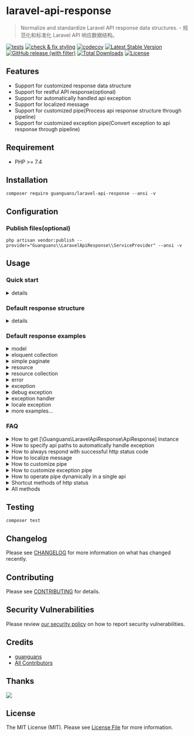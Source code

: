 # laravel-api-response

> Normalize and standardize Laravel API response data structures. - 规范化和标准化 Laravel API 响应数据结构。

[![tests](https://github.com/guanguans/laravel-api-response/workflows/tests/badge.svg)](https://github.com/guanguans/laravel-api-response/actions)
[![check & fix styling](https://github.com/guanguans/laravel-api-response/workflows/check%20&%20fix%20styling/badge.svg)](https://github.com/guanguans/laravel-api-response/actions)
[![codecov](https://codecov.io/gh/guanguans/laravel-api-response/branch/main/graph/badge.svg?token=URGFAWS6S4)](https://codecov.io/gh/guanguans/laravel-api-response)
[![Latest Stable Version](https://poser.pugx.org/guanguans/laravel-api-response/v)](https://packagist.org/packages/guanguans/laravel-api-response)
[![GitHub release (with filter)](https://img.shields.io/github/v/release/guanguans/laravel-api-response)](https://github.com/guanguans/laravel-api-response/releases)
[![Total Downloads](https://poser.pugx.org/guanguans/laravel-api-response/downloads)](https://packagist.org/packages/guanguans/laravel-api-response)
[![License](https://poser.pugx.org/guanguans/laravel-api-response/license)](https://packagist.org/packages/guanguans/laravel-api-response)

## Features

* Support for customized response data structure
* Support for restful API response(optional)
* Support for automatically handled api exception
* Support for localized message
* Support for customized pipe(Process api response structure through pipeline)
* Support for customized exception pipe(Convert exception to api response through pipeline)

## Requirement

* PHP >= 7.4

## Installation

```shell
composer require guanguans/laravel-api-response --ansi -v
```

## Configuration

### Publish files(optional)

```shell
php artisan vendor:publish --provider="Guanguans\\LaravelApiResponse\\ServiceProvider" --ansi -v
```

## Usage

### Quick start

<details>
<summary>details</summary>

```php
<?php

namespace App\Http\Controllers\Api;

use Guanguans\LaravelApiResponse\Support\Traits\ApiResponseFactory;
use Illuminate\Http\JsonResponse;
use Symfony\Component\HttpKernel\Exception\HttpException;

class Controller extends \App\Http\Controllers\Controller
{
    use ApiResponseFactory;

    /**
     * Default response structure
     *
     * ```json
     * {
     *     "status": "boolean",
     *     "code": "integer",
     *     "message": "string",
     *     "data": "mixed",
     *     "error": "array<string, mixed>
     * }
     * ```
     */
    public function examples(): JsonResponse
    {
        // return $this->apiResponse()->error($message);
        // return $this->apiResponse()->badRequest($message);
        // return $this->apiResponse()->unauthorized($message);
        // return $this->apiResponse()->exception($exception);
        // throw new \RuntimeException('This is a runtime exception.');
        // throw new HttpException(400);
        // return $this->apiResponse()->success($data);
        // return $this->apiResponse()->noContent($message);
        // ...
        return $this->apiResponse()->ok();
    }
}
```

</details>

### Default response structure

<details>
<summary>details</summary>

```json
{
    "status": "boolean",
    "code": "integer",
    "message": "string",
    "data": "mixed",
    "error": "array<string, mixed>"
}
```

</details>

### Default response examples

<details>
<summary>model</summary>

```php
<?php

namespace App\Http\Controllers\Api;

use Guanguans\LaravelApiResponse\Support\Traits\ApiResponseFactory;
use Guanguans\LaravelApiResponse\Tests\Laravel\Models\User;
use Illuminate\Http\JsonResponse;

class Controller extends \App\Http\Controllers\Controller
{
    use ApiResponseFactory;

    public function example(): JsonResponse
    {
        $user = User::query()->with(['country', 'posts'])->first();

        return $this->apiResponse()->success($user);
    }
}
```

```json
{
    "status": true,
    "code": 200,
    "message": "OK",
    "data": {
        "id": 1,
        "name": "John",
        "country_id": 1,
        "created_at": "2024-01-01 00:00:01",
        "updated_at": "2024-01-01 00:00:01",
        "country": {
            "id": 1,
            "name": "China",
            "created_at": "2024-01-01 00:00:01",
            "updated_at": "2024-01-01 00:00:01"
        },
        "posts": [
            {
                "id": 1,
                "title": "PHP is the best language!",
                "user_id": 1,
                "created_at": "2024-01-01 00:00:01",
                "updated_at": "2024-01-01 00:00:01"
            },
            {
                "id": 2,
                "title": "JAVA is the best language!",
                "user_id": 1,
                "created_at": "2024-01-01 00:00:02",
                "updated_at": "2024-01-01 00:00:02"
            },
            {
                "id": 3,
                "title": "Python is the best language!",
                "user_id": 1,
                "created_at": "2024-01-01 00:00:03",
                "updated_at": "2024-01-01 00:00:03"
            }
        ]
    },
    "error": {}
}
```

</details>

<details>
<summary>eloquent collection</summary>

```php
<?php

namespace App\Http\Controllers\Api;

use Guanguans\LaravelApiResponse\Support\Traits\ApiResponseFactory;
use Guanguans\LaravelApiResponse\Tests\Laravel\Models\User;
use Illuminate\Http\JsonResponse;

class Controller extends \App\Http\Controllers\Controller
{
    use ApiResponseFactory;

    public function example(): JsonResponse
    {
        $users = User::query()->with(['country', 'posts'])->get();

        return $this->apiResponse()->success($users);
    }
}
```

```json
{
    "status": true,
    "code": 200,
    "message": "OK",
    "data": [
        {
            "id": 1,
            "name": "John",
            "country_id": 1,
            "created_at": "2024-01-01 00:00:01",
            "updated_at": "2024-01-01 00:00:01",
            "country": {
                "id": 1,
                "name": "China",
                "created_at": "2024-01-01 00:00:01",
                "updated_at": "2024-01-01 00:00:01"
            },
            "posts": [
                {
                    "id": 1,
                    "title": "PHP is the best language!",
                    "user_id": 1,
                    "created_at": "2024-01-01 00:00:01",
                    "updated_at": "2024-01-01 00:00:01"
                },
                {
                    "id": 2,
                    "title": "JAVA is the best language!",
                    "user_id": 1,
                    "created_at": "2024-01-01 00:00:02",
                    "updated_at": "2024-01-01 00:00:02"
                },
                {
                    "id": 3,
                    "title": "Python is the best language!",
                    "user_id": 1,
                    "created_at": "2024-01-01 00:00:03",
                    "updated_at": "2024-01-01 00:00:03"
                }
            ]
        },
        {
            "id": 2,
            "name": "Tom",
            "country_id": 2,
            "created_at": "2024-01-01 00:00:02",
            "updated_at": "2024-01-01 00:00:02",
            "country": {
                "id": 2,
                "name": "USA",
                "created_at": "2024-01-01 00:00:02",
                "updated_at": "2024-01-01 00:00:02"
            },
            "posts": [
                {
                    "id": 4,
                    "title": "Go is the best language!",
                    "user_id": 2,
                    "created_at": "2024-01-01 00:00:04",
                    "updated_at": "2024-01-01 00:00:04"
                },
                {
                    "id": 5,
                    "title": "JavaScript is the best language!",
                    "user_id": 2,
                    "created_at": "2024-01-01 00:00:05",
                    "updated_at": "2024-01-01 00:00:05"
                },
                {
                    "id": 6,
                    "title": "Ruby is the best language!",
                    "user_id": 2,
                    "created_at": "2024-01-01 00:00:06",
                    "updated_at": "2024-01-01 00:00:06"
                }
            ]
        },
        {
            "id": 3,
            "name": "Jerry",
            "country_id": 3,
            "created_at": "2024-01-01 00:00:03",
            "updated_at": "2024-01-01 00:00:03",
            "country": {
                "id": 3,
                "name": "Japan",
                "created_at": "2024-01-01 00:00:03",
                "updated_at": "2024-01-01 00:00:03"
            },
            "posts": [
                {
                    "id": 7,
                    "title": "C is the best language!",
                    "user_id": 3,
                    "created_at": "2024-01-01 00:00:07",
                    "updated_at": "2024-01-01 00:00:07"
                }
            ]
        },
        {
            "id": 4,
            "name": "Jack",
            "country_id": 4,
            "created_at": "2024-01-01 00:00:04",
            "updated_at": "2024-01-01 00:00:04",
            "country": {
                "id": 4,
                "name": "Korea",
                "created_at": "2024-01-01 00:00:04",
                "updated_at": "2024-01-01 00:00:04"
            },
            "posts": []
        },
        {
            "id": 5,
            "name": "Rose",
            "country_id": 5,
            "created_at": "2024-01-01 00:00:05",
            "updated_at": "2024-01-01 00:00:05",
            "country": {
                "id": 5,
                "name": "UK",
                "created_at": "2024-01-01 00:00:05",
                "updated_at": "2024-01-01 00:00:05"
            },
            "posts": []
        },
        {
            "id": 6,
            "name": "Lucy",
            "country_id": 6,
            "created_at": "2024-01-01 00:00:06",
            "updated_at": "2024-01-01 00:00:06",
            "country": {
                "id": 6,
                "name": "France",
                "created_at": "2024-01-01 00:00:06",
                "updated_at": "2024-01-01 00:00:06"
            },
            "posts": []
        },
        {
            "id": 7,
            "name": "Lily",
            "country_id": 7,
            "created_at": "2024-01-01 00:00:07",
            "updated_at": "2024-01-01 00:00:07",
            "country": {
                "id": 7,
                "name": "Germany",
                "created_at": "2024-01-01 00:00:07",
                "updated_at": "2024-01-01 00:00:07"
            },
            "posts": []
        }
    ],
    "error": {}
}
```

</details>

<details>
<summary>simple paginate</summary>

```php
<?php

namespace App\Http\Controllers\Api;

use Guanguans\LaravelApiResponse\Support\Traits\ApiResponseFactory;
use Guanguans\LaravelApiResponse\Tests\Laravel\Models\User;
use Illuminate\Http\JsonResponse;

class Controller extends \App\Http\Controllers\Controller
{
    use ApiResponseFactory;

    public function example(): JsonResponse
    {
        $simplePaginate = User::query()->with(['country', 'posts'])->simplePaginate(3);

        return $this->apiResponse()->success($simplePaginate);
    }
}
```

```json
{
    "status": true,
    "code": 200,
    "message": "OK",
    "data": {
        "data": [
            {
                "id": 1,
                "name": "John",
                "country_id": 1,
                "created_at": "2024-01-01 00:00:01",
                "updated_at": "2024-01-01 00:00:01",
                "country": {
                    "id": 1,
                    "name": "China",
                    "created_at": "2024-01-01 00:00:01",
                    "updated_at": "2024-01-01 00:00:01"
                },
                "posts": [
                    {
                        "id": 1,
                        "title": "PHP is the best language!",
                        "user_id": 1,
                        "created_at": "2024-01-01 00:00:01",
                        "updated_at": "2024-01-01 00:00:01"
                    },
                    {
                        "id": 2,
                        "title": "JAVA is the best language!",
                        "user_id": 1,
                        "created_at": "2024-01-01 00:00:02",
                        "updated_at": "2024-01-01 00:00:02"
                    },
                    {
                        "id": 3,
                        "title": "Python is the best language!",
                        "user_id": 1,
                        "created_at": "2024-01-01 00:00:03",
                        "updated_at": "2024-01-01 00:00:03"
                    }
                ]
            },
            {
                "id": 2,
                "name": "Tom",
                "country_id": 2,
                "created_at": "2024-01-01 00:00:02",
                "updated_at": "2024-01-01 00:00:02",
                "country": {
                    "id": 2,
                    "name": "USA",
                    "created_at": "2024-01-01 00:00:02",
                    "updated_at": "2024-01-01 00:00:02"
                },
                "posts": [
                    {
                        "id": 4,
                        "title": "Go is the best language!",
                        "user_id": 2,
                        "created_at": "2024-01-01 00:00:04",
                        "updated_at": "2024-01-01 00:00:04"
                    },
                    {
                        "id": 5,
                        "title": "JavaScript is the best language!",
                        "user_id": 2,
                        "created_at": "2024-01-01 00:00:05",
                        "updated_at": "2024-01-01 00:00:05"
                    },
                    {
                        "id": 6,
                        "title": "Ruby is the best language!",
                        "user_id": 2,
                        "created_at": "2024-01-01 00:00:06",
                        "updated_at": "2024-01-01 00:00:06"
                    }
                ]
            },
            {
                "id": 3,
                "name": "Jerry",
                "country_id": 3,
                "created_at": "2024-01-01 00:00:03",
                "updated_at": "2024-01-01 00:00:03",
                "country": {
                    "id": 3,
                    "name": "Japan",
                    "created_at": "2024-01-01 00:00:03",
                    "updated_at": "2024-01-01 00:00:03"
                },
                "posts": [
                    {
                        "id": 7,
                        "title": "C is the best language!",
                        "user_id": 3,
                        "created_at": "2024-01-01 00:00:07",
                        "updated_at": "2024-01-01 00:00:07"
                    }
                ]
            }
        ],
        "links": {
            "first": "http:\/\/localhost?page=1",
            "last": null,
            "prev": null,
            "next": "http:\/\/localhost?page=2"
        },
        "meta": {
            "current_page": 1,
            "from": 1,
            "path": "http:\/\/localhost",
            "per_page": 3,
            "to": 3
        }
    },
    "error": {}
}
```

</details>

<details>
<summary>resource</summary>

```php
<?php

namespace App\Http\Controllers\Api;

use Guanguans\LaravelApiResponse\Support\Traits\ApiResponseFactory;
use Guanguans\LaravelApiResponse\Tests\Laravel\Models\User;
use Guanguans\LaravelApiResponse\Tests\Laravel\Resources\UserResource;
use Illuminate\Http\JsonResponse;

class Controller extends \App\Http\Controllers\Controller
{
    use ApiResponseFactory;

    public function example(): JsonResponse
    {
        $userResource = UserResource::make(User::query()->with(['country', 'posts'])->first());

        return $this->apiResponse()->success($userResource);
    }
}
```

```json
{
    "status": true,
    "code": 200,
    "message": "OK",
    "data": {
        "id": 1,
        "name": "John",
        "country_id": 1,
        "created_at": "2024-01-01 00:00:01",
        "updated_at": "2024-01-01 00:00:01",
        "country": {
            "id": 1,
            "name": "China",
            "created_at": "2024-01-01 00:00:01",
            "updated_at": "2024-01-01 00:00:01"
        },
        "posts": [
            {
                "id": 1,
                "title": "PHP is the best language!",
                "user_id": 1,
                "created_at": "2024-01-01 00:00:01",
                "updated_at": "2024-01-01 00:00:01"
            },
            {
                "id": 2,
                "title": "JAVA is the best language!",
                "user_id": 1,
                "created_at": "2024-01-01 00:00:02",
                "updated_at": "2024-01-01 00:00:02"
            },
            {
                "id": 3,
                "title": "Python is the best language!",
                "user_id": 1,
                "created_at": "2024-01-01 00:00:03",
                "updated_at": "2024-01-01 00:00:03"
            }
        ]
    },
    "error": {}
}
```

</details>

<details>
<summary>resource collection</summary>

```php
<?php

namespace App\Http\Controllers\Api;

use Guanguans\LaravelApiResponse\Support\Traits\ApiResponseFactory;
use Guanguans\LaravelApiResponse\Tests\Laravel\Models\User;
use Guanguans\LaravelApiResponse\Tests\Laravel\Resources\UserCollection;
use Illuminate\Http\JsonResponse;

class Controller extends \App\Http\Controllers\Controller
{
    use ApiResponseFactory;

    public function example(): JsonResponse
    {
        $userCollection = UserCollection::make(User::query()->with(['country', 'posts'])->get());

        return $this->apiResponse()->success($userCollection);
    }
}
```

```json
{
    "status": true,
    "code": 200,
    "message": "OK",
    "data": [
        {
            "id": 1,
            "name": "John",
            "country_id": 1,
            "created_at": "2024-01-01 00:00:01",
            "updated_at": "2024-01-01 00:00:01",
            "country": {
                "id": 1,
                "name": "China",
                "created_at": "2024-01-01 00:00:01",
                "updated_at": "2024-01-01 00:00:01"
            },
            "posts": [
                {
                    "id": 1,
                    "title": "PHP is the best language!",
                    "user_id": 1,
                    "created_at": "2024-01-01 00:00:01",
                    "updated_at": "2024-01-01 00:00:01"
                },
                {
                    "id": 2,
                    "title": "JAVA is the best language!",
                    "user_id": 1,
                    "created_at": "2024-01-01 00:00:02",
                    "updated_at": "2024-01-01 00:00:02"
                },
                {
                    "id": 3,
                    "title": "Python is the best language!",
                    "user_id": 1,
                    "created_at": "2024-01-01 00:00:03",
                    "updated_at": "2024-01-01 00:00:03"
                }
            ]
        },
        {
            "id": 2,
            "name": "Tom",
            "country_id": 2,
            "created_at": "2024-01-01 00:00:02",
            "updated_at": "2024-01-01 00:00:02",
            "country": {
                "id": 2,
                "name": "USA",
                "created_at": "2024-01-01 00:00:02",
                "updated_at": "2024-01-01 00:00:02"
            },
            "posts": [
                {
                    "id": 4,
                    "title": "Go is the best language!",
                    "user_id": 2,
                    "created_at": "2024-01-01 00:00:04",
                    "updated_at": "2024-01-01 00:00:04"
                },
                {
                    "id": 5,
                    "title": "JavaScript is the best language!",
                    "user_id": 2,
                    "created_at": "2024-01-01 00:00:05",
                    "updated_at": "2024-01-01 00:00:05"
                },
                {
                    "id": 6,
                    "title": "Ruby is the best language!",
                    "user_id": 2,
                    "created_at": "2024-01-01 00:00:06",
                    "updated_at": "2024-01-01 00:00:06"
                }
            ]
        },
        {
            "id": 3,
            "name": "Jerry",
            "country_id": 3,
            "created_at": "2024-01-01 00:00:03",
            "updated_at": "2024-01-01 00:00:03",
            "country": {
                "id": 3,
                "name": "Japan",
                "created_at": "2024-01-01 00:00:03",
                "updated_at": "2024-01-01 00:00:03"
            },
            "posts": [
                {
                    "id": 7,
                    "title": "C is the best language!",
                    "user_id": 3,
                    "created_at": "2024-01-01 00:00:07",
                    "updated_at": "2024-01-01 00:00:07"
                }
            ]
        },
        {
            "id": 4,
            "name": "Jack",
            "country_id": 4,
            "created_at": "2024-01-01 00:00:04",
            "updated_at": "2024-01-01 00:00:04",
            "country": {
                "id": 4,
                "name": "Korea",
                "created_at": "2024-01-01 00:00:04",
                "updated_at": "2024-01-01 00:00:04"
            },
            "posts": []
        },
        {
            "id": 5,
            "name": "Rose",
            "country_id": 5,
            "created_at": "2024-01-01 00:00:05",
            "updated_at": "2024-01-01 00:00:05",
            "country": {
                "id": 5,
                "name": "UK",
                "created_at": "2024-01-01 00:00:05",
                "updated_at": "2024-01-01 00:00:05"
            },
            "posts": []
        },
        {
            "id": 6,
            "name": "Lucy",
            "country_id": 6,
            "created_at": "2024-01-01 00:00:06",
            "updated_at": "2024-01-01 00:00:06",
            "country": {
                "id": 6,
                "name": "France",
                "created_at": "2024-01-01 00:00:06",
                "updated_at": "2024-01-01 00:00:06"
            },
            "posts": []
        },
        {
            "id": 7,
            "name": "Lily",
            "country_id": 7,
            "created_at": "2024-01-01 00:00:07",
            "updated_at": "2024-01-01 00:00:07",
            "country": {
                "id": 7,
                "name": "Germany",
                "created_at": "2024-01-01 00:00:07",
                "updated_at": "2024-01-01 00:00:07"
            },
            "posts": []
        }
    ],
    "error": {}
}
```

</details>

<details>
<summary>error</summary>

```php
<?php

namespace App\Http\Controllers\Api;

use Guanguans\LaravelApiResponse\Support\Traits\ApiResponseFactory;
use Illuminate\Http\JsonResponse;

class Controller extends \App\Http\Controllers\Controller
{
    use ApiResponseFactory;

    public function example(): JsonResponse
    {
        return $this->apiResponse()->error('This is an error.');
    }
}
```

```json
{
    "status": false,
    "code": 400,
    "message": "This is an error.",
    "data": null,
    "error": {}
}
```

</details>

<details>
<summary>exception</summary>

```php
<?php

namespace App\Http\Controllers\Api;

use Guanguans\LaravelApiResponse\Support\Traits\ApiResponseFactory;
use Illuminate\Http\JsonResponse;

class Controller extends \App\Http\Controllers\Controller
{
    use ApiResponseFactory;

    public function example(): JsonResponse
    {
        config()->set('app.debug', false);
        $runtimeException = new \RuntimeException('This is a runtime exception.');

        return $this->apiResponse()->exception($runtimeException);
    }
}
```

```json
{
    "status": false,
    "code": 500,
    "message": "Internal Server Error",
    "data": null,
    "error": {
        "message": "Internal Server Error"
    }
}
```

</details>

<details>
<summary>debug exception</summary>

```php
<?php

namespace App\Http\Controllers\Api;

use Guanguans\LaravelApiResponse\Support\Traits\ApiResponseFactory;
use Illuminate\Http\JsonResponse;

class Controller extends \App\Http\Controllers\Controller
{
    use ApiResponseFactory;

    public function example(): JsonResponse
    {
        config()->set('app.debug', true);
        $runtimeException = new \RuntimeException('This is a runtime exception.');

        return $this->apiResponse()->exception($runtimeException);
    }
}
```

```json
{
    "status": false,
    "code": 500,
    "message": "This is a runtime exception.",
    "data": null,
    "error": {
        "message": "This is a runtime exception.",
        "exception": "RuntimeException",
        "file": "\/tests\/Feature\/ExceptionDataTypesTest.php",
        "line": 45,
        "trace": [
            {
                "function": "{closure}",
                "class": "P\\Tests\\Feature\\ExceptionDataTypesTest",
                "type": "->"
            },
            {
                "file": "\/vendor\/pestphp\/pest\/src\/Factories\/TestCaseFactory.php",
                "line": 151,
                "function": "call_user_func"
            },
            {
                "function": "Pest\\Factories\\{closure}",
                "class": "P\\Tests\\Feature\\ExceptionDataTypesTest",
                "type": "->"
            },
            {
                "file": "\/vendor\/pestphp\/pest\/src\/Concerns\/Testable.php",
                "line": 301,
                "function": "call_user_func_array"
            },
            {
                "file": "\/vendor\/pestphp\/pest\/src\/Support\/ExceptionTrace.php",
                "line": 29,
                "function": "Pest\\Concerns\\{closure}",
                "class": "P\\Tests\\Feature\\ExceptionDataTypesTest",
                "type": "->"
            },
            {
                "file": "\/vendor\/pestphp\/pest\/src\/Concerns\/Testable.php",
                "line": 302,
                "function": "ensure",
                "class": "Pest\\Support\\ExceptionTrace",
                "type": "::"
            },
            {
                "file": "\/vendor\/pestphp\/pest\/src\/Concerns\/Testable.php",
                "line": 278,
                "function": "__callClosure",
                "class": "P\\Tests\\Feature\\ExceptionDataTypesTest",
                "type": "->"
            },
            {
                "file": "\/vendor\/phpunit\/phpunit\/src\/Framework\/TestCase.php",
                "line": 1617,
                "function": "__test",
                "class": "P\\Tests\\Feature\\ExceptionDataTypesTest",
                "type": "->"
            },
            {
                "file": "\/vendor\/phpunit\/phpunit\/src\/Framework\/TestCase.php",
                "line": 1223,
                "function": "runTest",
                "class": "PHPUnit\\Framework\\TestCase",
                "type": "->"
            },
            {
                "file": "\/vendor\/phpunit\/phpunit\/src\/Framework\/TestResult.php",
                "line": 729,
                "function": "runBare",
                "class": "PHPUnit\\Framework\\TestCase",
                "type": "->"
            },
            {
                "file": "\/vendor\/phpunit\/phpunit\/src\/Framework\/TestCase.php",
                "line": 973,
                "function": "run",
                "class": "PHPUnit\\Framework\\TestResult",
                "type": "->"
            },
            {
                "file": "\/vendor\/phpunit\/phpunit\/src\/Framework\/TestSuite.php",
                "line": 685,
                "function": "run",
                "class": "PHPUnit\\Framework\\TestCase",
                "type": "->"
            },
            {
                "file": "\/vendor\/phpunit\/phpunit\/src\/Framework\/TestSuite.php",
                "line": 685,
                "function": "run",
                "class": "PHPUnit\\Framework\\TestSuite",
                "type": "->"
            },
            {
                "file": "\/vendor\/phpunit\/phpunit\/src\/TextUI\/TestRunner.php",
                "line": 651,
                "function": "run",
                "class": "PHPUnit\\Framework\\TestSuite",
                "type": "->"
            },
            {
                "file": "\/vendor\/phpunit\/phpunit\/src\/TextUI\/Command.php",
                "line": 146,
                "function": "run",
                "class": "PHPUnit\\TextUI\\TestRunner",
                "type": "->"
            },
            {
                "file": "\/vendor\/pestphp\/pest\/src\/Console\/Command.php",
                "line": 119,
                "function": "run",
                "class": "PHPUnit\\TextUI\\Command",
                "type": "->"
            },
            {
                "file": "\/vendor\/pestphp\/pest\/bin\/pest",
                "line": 61,
                "function": "run",
                "class": "Pest\\Console\\Command",
                "type": "->"
            },
            {
                "file": "\/vendor\/pestphp\/pest\/bin\/pest",
                "line": 62,
                "function": "{closure}"
            },
            {
                "file": "\/vendor\/bin\/pest",
                "line": 115,
                "function": "include"
            }
        ]
    }
}
```

</details>

<details>
<summary>exception handler</summary>

```php
<?php

namespace App\Http\Controllers\Api;

use Guanguans\LaravelApiResponse\Middleware\SetJsonAcceptHeader;
use Illuminate\Http\JsonResponse;

class Controller extends \App\Http\Controllers\Controller
{
    public function __construct()
    {
        $this->middleware(SetJsonAcceptHeader::class)->only('example');
    }

    public function example(): JsonResponse
    {
        config()->set('app.debug', false);

        throw new \RuntimeException('This is a runtime exception.');
    }
}
```

```json
{
    "status": false,
    "code": 500,
    "message": "Internal Server Error",
    "data": null,
    "error": {
        "message": "Internal Server Error"
    }
}
```

</details>

<details>
<summary>locale exception</summary>

```php
<?php

namespace App\Http\Controllers\Api;

use Guanguans\LaravelApiResponse\Support\Traits\ApiResponseFactory;
use Illuminate\Http\JsonResponse;

class Controller extends \App\Http\Controllers\Controller
{
    use ApiResponseFactory;

    public function example(): JsonResponse
    {
        config()->set('app.debug', false);
        config()->set('app.locale', 'zh_CN');
        $runtimeException = new \RuntimeException('This is a runtime exception.');

        return $this->apiResponse()->exception($runtimeException);
    }
}
```

`resources/lang/zh_CN.json`

```json
{
    "...": "...",
    "Unauthenticated.": "未认证。",
    "This is a runtime exception.": "这是一个运行时异常。"
}
```

```json
{
    "status": false,
    "code": 500,
    "message": "这是一个运行时异常。",
    "data": null,
    "error": {
        "message": "这是一个运行时异常。"
    }
}
```

</details>

<details>
<summary>more examples...</summary>

* [feature](tests/Feature)
* [snapshots](tests/__snapshots__)

</details>

### FAQ

<details>
<summary>How to get [\Guanguans\LaravelApiResponse\ApiResponse] instance</summary>

```php
<?php

namespace App\Http\Controllers\Api;

use Guanguans\LaravelApiResponse\Contracts\ApiResponseContract;
use Guanguans\LaravelApiResponse\Facades\ApiResponseFacade;
use Guanguans\LaravelApiResponse\Support\Traits\ApiResponseFactory;
use Illuminate\Http\JsonResponse;

class Controller extends \App\Http\Controllers\Controller
{
    use ApiResponseFactory;

    public function getInstance(): JsonResponse
    {
        /** @var \Guanguans\LaravelApiResponse\ApiResponse $apiResponse */
        // $apiResponse = ApiResponseFacade::getFacadeRoot();
        // $apiResponse = resolve(ApiResponseContract::class);
        // $apiResponse = app(ApiResponseContract::class);
        $apiResponse = $this->apiResponse();

        return $apiResponse->ok();
    }
}
```

</details>

<details>
<summary>How to specify api paths to automatically handle exception</summary>

* Reference to the [ApiPathsRenderUsing.php](src/RenderUsings/ApiPathsRenderUsing.php)
* Update the configuration `api-response.render_using`

</details>

<details>
<summary>How to always respond with successful http status code</summary>

* Reference to the [StatusCodePipe.php](src/Pipes/StatusCodePipe.php)
* Remove the configuration `api-response.pipes.StatusCodePipe`

</details>

<details>
<summary>How to localize message</summary>

* Reference to the [MessagePipe.php](src/Pipes/MessagePipe.php)
* Add localize status code message [install [Laravel-Lang/http-statuses](https://github.com/Laravel-Lang/http-statuses) `composer require --dev laravel-lang/http-statuses` or create lang files `resources/lang/***/http-statuses.php`]
* Add localize message [create lang json files `resources/lang/***.json`]

</details>

<details>
<summary>How to customize pipe</summary>

* Reference to the [Pipes](src/Pipes)
* Simple example:

```php
<?php

static function (array $structure, \Closure $next): JsonResponse {
    if ($structure['data'] instanceof \Traversable) {
        $structure['data'] = iterator_to_array($structure['data']);
    }

    return $next($structure);
};
```

</details>

<details>
<summary>How to customize exception pipe</summary>

* Reference to the [ExceptionPipes](src/ExceptionPipes)

</details>

<details>
<summary>How to operate pipe dynamically in a single api</summary>

* Reference to the [HasPipes.php](src/Concerns/HasPipes.php)、[HasExceptionPipes.php](src/Concerns/HasExceptionPipes.php)
* Simple example:

```php
<?php

namespace App\Http\Controllers\Api;

use Guanguans\LaravelApiResponse\Support\Traits\ApiResponseFactory;
use Illuminate\Http\JsonResponse;

class Controller extends \App\Http\Controllers\Controller
{
    use ApiResponseFactory;

    public function example(): JsonResponse
    {
        return $this
            ->apiResponse()
            // ->unshiftPipes(...$pipes)
            // ->pushPipes(...$pipes)
            // ->beforePipes($findPipe, ...$pipes)
            // ->afterPipes($findPipe, ...$pipes)
            // ->removePipes(...$findPipes)
            // ->extendPipes($callback)
            // ->tapPipes($callback)
            ->success($data);
    }
}
```

</details>

<details>
<summary>Shortcut methods of http status</summary>

* Reference to the [ConcreteHttpStatus.php](src/Concerns/ConcreteHttpStatus.php)

</details>

<details>
<summary>All methods</summary>

* Reference to the [ApiResponseFacade.php](src/Facades/ApiResponseFacade.php)

</details>

## Testing

```shell
composer test
```

## Changelog

Please see [CHANGELOG](CHANGELOG.md) for more information on what has changed recently.

## Contributing

Please see [CONTRIBUTING](.github/CONTRIBUTING.md) for details.

## Security Vulnerabilities

Please review [our security policy](../../security/policy) on how to report security vulnerabilities.

## Credits

* [guanguans](https://github.com/guanguans)
* [All Contributors](../../contributors)

## Thanks

[![](https://resources.jetbrains.com/storage/products/company/brand/logos/jb_beam.svg)](https://www.jetbrains.com/?from=https://github.com/guanguans)

## License

The MIT License (MIT). Please see [License File](LICENSE) for more information.
